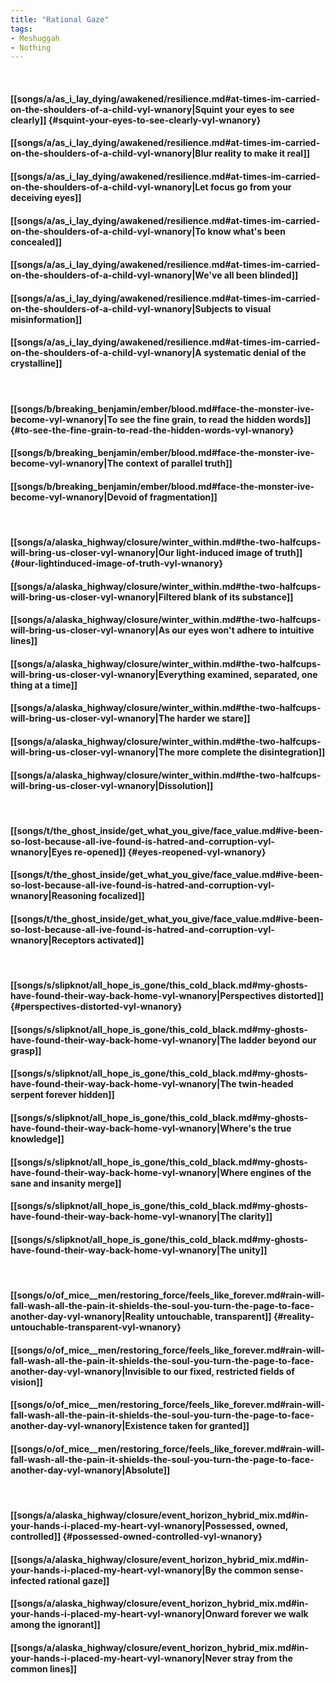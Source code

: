 ```yaml
---
title: "Rational Gaze"
tags:
- Meshuggah
- Nothing
---
```

&nbsp;
#### [[songs/a/as_i_lay_dying/awakened/resilience.md#at-times-im-carried-on-the-shoulders-of-a-child-vyl-wnanory|Squint your eyes to see clearly]] {#squint-your-eyes-to-see-clearly-vyl-wnanory}
#### [[songs/a/as_i_lay_dying/awakened/resilience.md#at-times-im-carried-on-the-shoulders-of-a-child-vyl-wnanory|Blur reality to make it real]]
#### [[songs/a/as_i_lay_dying/awakened/resilience.md#at-times-im-carried-on-the-shoulders-of-a-child-vyl-wnanory|Let focus go from your deceiving eyes]]
#### [[songs/a/as_i_lay_dying/awakened/resilience.md#at-times-im-carried-on-the-shoulders-of-a-child-vyl-wnanory|To know what's been concealed]]
#### [[songs/a/as_i_lay_dying/awakened/resilience.md#at-times-im-carried-on-the-shoulders-of-a-child-vyl-wnanory|We've all been blinded]]
#### [[songs/a/as_i_lay_dying/awakened/resilience.md#at-times-im-carried-on-the-shoulders-of-a-child-vyl-wnanory|Subjects to visual misinformation]]
#### [[songs/a/as_i_lay_dying/awakened/resilience.md#at-times-im-carried-on-the-shoulders-of-a-child-vyl-wnanory|A systematic denial of the crystalline]]
&nbsp;
#### [[songs/b/breaking_benjamin/ember/blood.md#face-the-monster-ive-become-vyl-wnanory|To see the fine grain, to read the hidden words]] {#to-see-the-fine-grain-to-read-the-hidden-words-vyl-wnanory}
#### [[songs/b/breaking_benjamin/ember/blood.md#face-the-monster-ive-become-vyl-wnanory|The context of parallel truth]]
#### [[songs/b/breaking_benjamin/ember/blood.md#face-the-monster-ive-become-vyl-wnanory|Devoid of fragmentation]]
&nbsp;
#### [[songs/a/alaska_highway/closure/winter_within.md#the-two-halfcups-will-bring-us-closer-vyl-wnanory|Our light-induced image of truth]] {#our-lightinduced-image-of-truth-vyl-wnanory}
#### [[songs/a/alaska_highway/closure/winter_within.md#the-two-halfcups-will-bring-us-closer-vyl-wnanory|Filtered blank of its substance]]
#### [[songs/a/alaska_highway/closure/winter_within.md#the-two-halfcups-will-bring-us-closer-vyl-wnanory|As our eyes won't adhere to intuitive lines]]
#### [[songs/a/alaska_highway/closure/winter_within.md#the-two-halfcups-will-bring-us-closer-vyl-wnanory|Everything examined, separated, one thing at a time]]
#### [[songs/a/alaska_highway/closure/winter_within.md#the-two-halfcups-will-bring-us-closer-vyl-wnanory|The harder we stare]]
#### [[songs/a/alaska_highway/closure/winter_within.md#the-two-halfcups-will-bring-us-closer-vyl-wnanory|The more complete the disintegration]]
#### [[songs/a/alaska_highway/closure/winter_within.md#the-two-halfcups-will-bring-us-closer-vyl-wnanory|Dissolution]]
&nbsp;
#### [[songs/t/the_ghost_inside/get_what_you_give/face_value.md#ive-been-so-lost-because-all-ive-found-is-hatred-and-corruption-vyl-wnanory|Eyes re-opened]] {#eyes-reopened-vyl-wnanory}
#### [[songs/t/the_ghost_inside/get_what_you_give/face_value.md#ive-been-so-lost-because-all-ive-found-is-hatred-and-corruption-vyl-wnanory|Reasoning focalized]]
#### [[songs/t/the_ghost_inside/get_what_you_give/face_value.md#ive-been-so-lost-because-all-ive-found-is-hatred-and-corruption-vyl-wnanory|Receptors activated]]
&nbsp;
#### [[songs/s/slipknot/all_hope_is_gone/this_cold_black.md#my-ghosts-have-found-their-way-back-home-vyl-wnanory|Perspectives distorted]] {#perspectives-distorted-vyl-wnanory}
#### [[songs/s/slipknot/all_hope_is_gone/this_cold_black.md#my-ghosts-have-found-their-way-back-home-vyl-wnanory|The ladder beyond our grasp]]
#### [[songs/s/slipknot/all_hope_is_gone/this_cold_black.md#my-ghosts-have-found-their-way-back-home-vyl-wnanory|The twin-headed serpent forever hidden]]
#### [[songs/s/slipknot/all_hope_is_gone/this_cold_black.md#my-ghosts-have-found-their-way-back-home-vyl-wnanory|Where's the true knowledge]]
#### [[songs/s/slipknot/all_hope_is_gone/this_cold_black.md#my-ghosts-have-found-their-way-back-home-vyl-wnanory|Where engines of the sane and insanity merge]]
#### [[songs/s/slipknot/all_hope_is_gone/this_cold_black.md#my-ghosts-have-found-their-way-back-home-vyl-wnanory|The clarity]]
#### [[songs/s/slipknot/all_hope_is_gone/this_cold_black.md#my-ghosts-have-found-their-way-back-home-vyl-wnanory|The unity]]
&nbsp;
#### [[songs/o/of_mice__men/restoring_force/feels_like_forever.md#rain-will-fall-wash-all-the-pain-it-shields-the-soul-you-turn-the-page-to-face-another-day-vyl-wnanory|Reality untouchable, transparent]] {#reality-untouchable-transparent-vyl-wnanory}
#### [[songs/o/of_mice__men/restoring_force/feels_like_forever.md#rain-will-fall-wash-all-the-pain-it-shields-the-soul-you-turn-the-page-to-face-another-day-vyl-wnanory|Invisible to our fixed, restricted fields of vision]]
#### [[songs/o/of_mice__men/restoring_force/feels_like_forever.md#rain-will-fall-wash-all-the-pain-it-shields-the-soul-you-turn-the-page-to-face-another-day-vyl-wnanory|Existence taken for granted]]
#### [[songs/o/of_mice__men/restoring_force/feels_like_forever.md#rain-will-fall-wash-all-the-pain-it-shields-the-soul-you-turn-the-page-to-face-another-day-vyl-wnanory|Absolute]]
&nbsp;
#### [[songs/a/alaska_highway/closure/event_horizon_hybrid_mix.md#in-your-hands-i-placed-my-heart-vyl-wnanory|Possessed, owned, controlled]] {#possessed-owned-controlled-vyl-wnanory}
#### [[songs/a/alaska_highway/closure/event_horizon_hybrid_mix.md#in-your-hands-i-placed-my-heart-vyl-wnanory|By the common sense-infected rational gaze]]
#### [[songs/a/alaska_highway/closure/event_horizon_hybrid_mix.md#in-your-hands-i-placed-my-heart-vyl-wnanory|Onward forever we walk among the ignorant]]
#### [[songs/a/alaska_highway/closure/event_horizon_hybrid_mix.md#in-your-hands-i-placed-my-heart-vyl-wnanory|Never stray from the common lines]]
